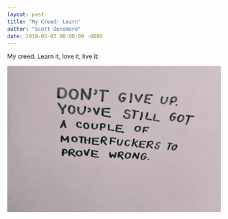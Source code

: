```yaml
---
layout: post
title: "My Creed: Learn"
author: "Scott Densmore"
date: 2018-05-03 00:00:00 -0800
---
```


My creed. Learn it, love it, live it:

![Don't Give Up](/assets/img/ae8a6f04a2.jpg)
